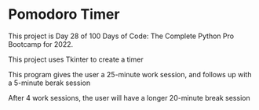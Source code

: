 # Pomodoro Timer

This project is Day 28 of 100 Days of Code: The Complete Python Pro Bootcamp for 2022.

This project uses Tkinter to create a timer

This program gives the user a 25-minute work session, and follows up with a 5-minute berak session

After 4 work sessions, the user will have a longer 20-minute break session